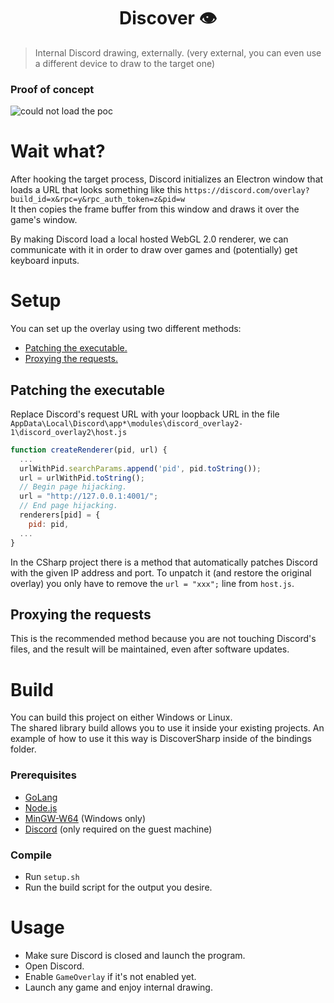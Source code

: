 <h1 align="center">Discover 👁</h1>
<p>
</p>

> Internal Discord drawing, externally. (very external, you can even use a different device to draw to the target one)

### Proof of concept

![could not load the poc](/media/poc.gif?raw=true)

# Wait what?

After hooking the target process, Discord initializes an Electron window that loads a URL that looks something like this `https://discord.com/overlay?build_id=x&rpc=y&rpc_auth_token=z&pid=w`
<br>
It then copies the frame buffer from this window and draws it over the game's window.

By making Discord load a local hosted WebGL 2.0 renderer, we can communicate with it in order to draw over games and (potentially) get keyboard inputs.

# Setup

You can set up the overlay using two different methods:

- [Patching the executable.](#patching-the-executable)
- [Proxying the requests.](#proxying-the-requests)

## Patching the executable

Replace Discord's request URL with your loopback URL in the file `AppData\Local\Discord\app*\modules\discord_overlay2-1\discord_overlay2\host.js`

```javascript
function createRenderer(pid, url) {
  ...
  urlWithPid.searchParams.append('pid', pid.toString());
  url = urlWithPid.toString();
  // Begin page hijacking.
  url = "http://127.0.0.1:4001/";
  // End page hijacking.
  renderers[pid] = {
    pid: pid,
  ...
}
```

In the CSharp project there is a method that automatically patches Discord with the given IP address and port.
To unpatch it (and restore the original overlay) you only have to remove the `url = "xxx";` line from `host.js`.

## Proxying the requests

This is the recommended method because you are not touching Discord's files, and the result will be maintained, even after software updates.

# Build

You can build this project on either Windows or Linux.
<br>
The shared library build allows you to use it inside your existing projects. An example of how to use it this way is DiscoverSharp inside of the bindings folder.

### Prerequisites

- [GoLang](https://golang.org/dl/)
- [Node.js](https://nodejs.org/)
- [MinGW-W64](https://netix.dl.sourceforge.net/project/mingw-w64/Toolchains%20targetting%20Win32/Personal%20Builds/mingw-builds/installer/mingw-w64-install.exe) (Windows only)
- [Discord](https://golang.org/dl/) (only required on the guest machine)

### Compile

- Run `setup.sh`
- Run the build script for the output you desire.

# Usage

- Make sure Discord is closed and launch the program.
- Open Discord.
- Enable `GameOverlay` if it's not enabled yet.
- Launch any game and enjoy internal drawing.
